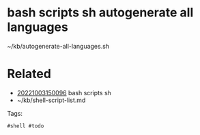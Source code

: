 # bash scripts sh autogenerate all languages
~/kb/autogenerate-all-languages.sh

# Related

- [20221003150096](/zet/20221003150096/README.md) bash scripts sh
- ~/kb/shell-script-list.md

Tags:

    #shell #todo 
